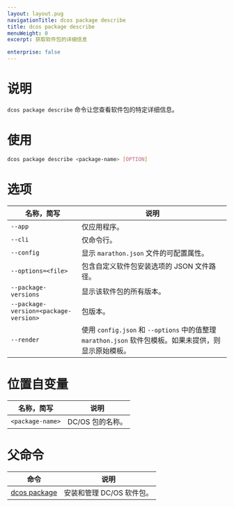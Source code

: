 ```yaml
---
layout: layout.pug
navigationTitle: dcos package describe
title: dcos package describe
menuWeight: 0
excerpt: 获取软件包的详细信息

enterprise: false
---
```



# 说明
`dcos package describe` 命令让您查看软件包的特定详细信息。

# 使用

```bash
dcos package describe <package-name> [OPTION]
```

# 选项

| 名称，简写 | 说明 |
|---------|-------------|
| `--app` | 仅应用程序。|
| `--cli` | 仅命令行。|
| `--config` | 显示 `marathon.json` 文件的可配置属性。|
| `--options=<file>` | 包含自定义软件包安装选项的 JSON 文件路径。|
| `--package-versions` | 显示该软件包的所有版本。|
| `--package-version=<package-version>` | 包版本。|
| `--render` | 使用 `config.json` 和 `--options` 中的值整理 `marathon.json` 软件包模板。如果未提供，则显示原始模板。|

# 位置自变量

| 名称，简写 | 说明 |
|---------|-------------|
| `<package-name>` | DC/OS 包的名称。|

# 父命令

| 命令 | 说明 |
|---------|-------------|
| [dcos package](/1.11/cli/command-reference/dcos-package/) | 安装和管理 DC/OS 软件包。|
